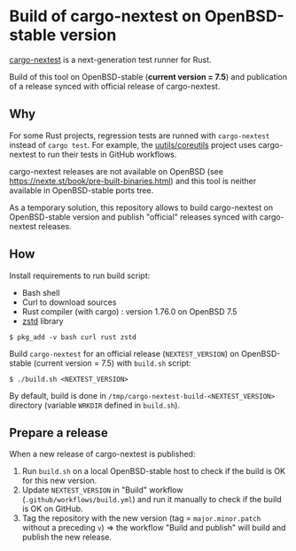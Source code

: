 # Build of cargo-nextest on OpenBSD-stable version

[cargo-nextest](https://github.com/nextest-rs/nextest) is a next-generation test runner for Rust.

Build of this tool on OpenBSD-stable (**current version = 7.5**) and publication
of a release synced with official release of cargo-nextest.

## Why

For some Rust projects, regression tests are runned with `cargo-nextest` instead
of `cargo test`. For example, the [uutils/coreutils](https://github.com/uutils/coreutils) project uses
cargo-nextest to run their tests in GitHub workflows.

cargo-nextest releases are not available on OpenBSD (see
https://nexte.st/book/pre-built-binaries.html) and this tool is neither
available in OpenBSD-stable ports tree.

As a temporary solution, this repository allows to build cargo-nextest on
OpenBSD-stable version and publish "official" releases synced with cargo-nextest
releases.

## How

Install requirements to run build script:

  * Bash shell
  * Curl to download sources
  * Rust compiler (with cargo) : version 1.76.0 on OpenBSD 7.5
  * [zstd](https://facebook.github.io/zstd/) library

```shell
$ pkg_add -v bash curl rust zstd
```

Build `cargo-nextest` for an official release (`NEXTEST_VERSION`) on
OpenBSD-stable (current version = 7.5) with `build.sh` script:

```shell
$ ./build.sh <NEXTEST_VERSION>
```

By default, build is done in `/tmp/cargo-nextest-build-<NEXTEST_VERSION>`
directory (variable `WRKDIR` defined in `build.sh`).

## Prepare a release

When a new release of cargo-nextest is published:

1. Run `build.sh` on a local OpenBSD-stable host to check if the build is OK for
   this new version.
2. Update `NEXTEST_VERSION` in "Build" workflow (`.github/workflows/build.yml`)
   and run it manually to check if the build is OK on GitHub.
3. Tag the repository with the new version (tag = `major.minor.patch` without a
   preceding `v`) => the workflow "Build and publish" will build and publish
   the new release.
